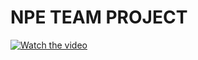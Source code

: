 # NPE TEAM PROJECT
[![Watch the video](https://lh6.googleusercontent.com/vvwpiU04_XpeXxzTgRVgfnqYaiDp4uPlVhWcXSwfRw9v8ybZEcEA7OOmhrURdkscDm3jfGUwp_OKcDI=w1366-h681-rw)](https://drive.google.com/open?id=0B6sRCbVBvqdhdWRwM0UyXzRjMlU)
